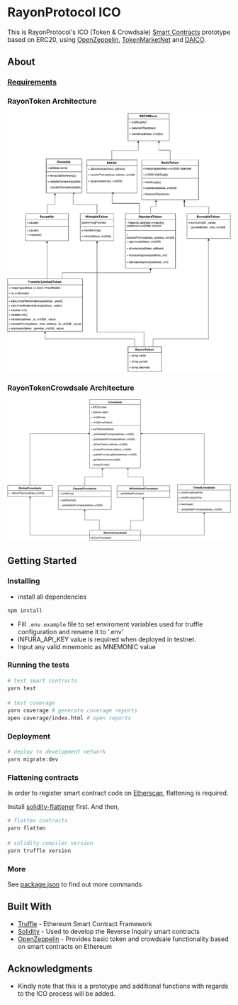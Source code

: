 # RayonProtocol ICO 

This is RayonProtocol's ICO (Token & Crowdsale) [Smart Contracts](https://en.wikipedia.org/wiki/Smart_contract) prototype based on ERC20, using [OpenZeppelin](https://github.com/OpenZeppelin/), [TokenMarketNet](https://github.com/TokenMarketNet) and [DAICO](https://github.com/theabyssportal/DAICO-Smart-Contract). 

## About

### [Requirements](https://findainc.atlassian.net/wiki/spaces/BLOC/pages/322240835/23.+Token+ICO)

### RayonToken Architecture
![RayonToken](doc/RayonToken.png)

### RayonTokenCrowdsale Architecture
![RayonTokenCrowdsale](doc/RayonTokenCrowdsale.png)

## Getting Started
### Installing
- install all dependencies
```bash
npm install
```
- Fill `.env.example` file to set enviroment variables used for truffle configuration and rename it to '.env'
- INFURA_API_KEY value is required when deployed in testnet.
- Input any valid mnemonic as MNEMONIC value

### Running the tests
```bash
# test smart contracts
yarn test 

# test coverage
yarn coverage # generate coverage reports
open coverage/index.html # open reports
```

### Deployment
```bash
# deploy to development network
yarn migrate:dev
```

### Flattening contracts
In order to register smart contract code on [Etherscan](https://etherscan.io/), flattening is required.

Install [solidity-flattener](https://github.com/BlockCatIO/solidity-flattener) first.
And then,

```bash
# flatten contracts
yarn flatten

# solidity compiler version
yarn truffle version
```

### More
See [package.json](package.json) to find out more commands

## Built With
* [Truffle](https://truffleframework.com/) - Ethereum Smart Contract Framework
* [Solidity](https://github.com/ethereum/solidity) - Used to develop the Reverse Inquiry smart contracts
* [OpenZeppelin](https://github.com/OpenZeppelin/) - Provides basic token and crowdsale functionality based on smart contracts on Ethereum

## Acknowledgments
* Kindly note that this is a prototype and additional functions with regards to the ICO process will be added.
